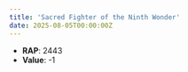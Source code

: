 ```yaml
---
title: 'Sacred Fighter of the Ninth Wonder'
date: 2025-08-05T00:00:00Z
---
```

- **RAP**: 2443
- **Value**: -1
